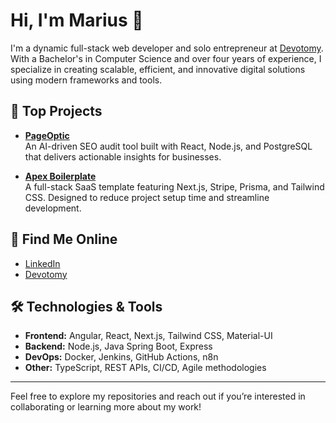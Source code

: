 # Hi, I'm Marius 👋

I'm a dynamic full-stack web developer and solo entrepreneur at [Devotomy](https://devotomy.com). With a Bachelor's in Computer Science and over four years of experience, I specialize in creating scalable, efficient, and innovative digital solutions using modern frameworks and tools.

## 🚀 Top Projects

- **[PageOptic](https://pageoptic.com)**  
  An AI-driven SEO audit tool built with React, Node.js, and PostgreSQL that delivers actionable insights for businesses.

- **[Apex Boilerplate](https://apex-demo.devotomy.com)**  
  A full-stack SaaS template featuring Next.js, Stripe, Prisma, and Tailwind CSS. Designed to reduce project setup time and streamline development.

## 🔗 Find Me Online

- [LinkedIn](https://www.linkedin.com/in/marius-pieptea)
- [Devotomy](https://devotomy.com)

## 🛠 Technologies & Tools

- **Frontend:** Angular, React, Next.js, Tailwind CSS, Material-UI  
- **Backend:** Node.js, Java Spring Boot, Express  
- **DevOps:** Docker, Jenkins, GitHub Actions, n8n  
- **Other:** TypeScript, REST APIs, CI/CD, Agile methodologies

---

Feel free to explore my repositories and reach out if you’re interested in collaborating or learning more about my work!
